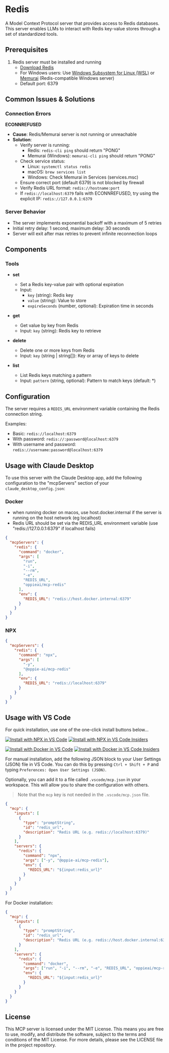 # Redis

A Model Context Protocol server that provides access to Redis databases. This server enables LLMs to interact with Redis key-value stores through a set of standardized tools.

## Prerequisites

1. Redis server must be installed and running
   - [Download Redis](https://redis.io/download)
   - For Windows users: Use [Windows Subsystem for Linux (WSL)](https://redis.io/docs/getting-started/installation/install-redis-on-windows/) or [Memurai](https://www.memurai.com/) (Redis-compatible Windows server)
   - Default port: 6379

## Common Issues & Solutions

### Connection Errors

**ECONNREFUSED**
  - **Cause**: Redis/Memurai server is not running or unreachable
  - **Solution**: 
    - Verify server is running:
      - Redis: `redis-cli ping` should return "PONG"
      - Memurai (Windows): `memurai-cli ping` should return "PONG"
    - Check service status:
      - Linux: `systemctl status redis`
      - macOS: `brew services list`
      - Windows: Check Memurai in Services (services.msc)
    - Ensure correct port (default 6379) is not blocked by firewall
    - Verify Redis URL format: `redis://hostname:port`
    - If `redis://localhost:6379` fails with ECONNREFUSED, try using the explicit IP: `redis://127.0.0.1:6379`

### Server Behavior

- The server implements exponential backoff with a maximum of 5 retries
- Initial retry delay: 1 second, maximum delay: 30 seconds
- Server will exit after max retries to prevent infinite reconnection loops

## Components

### Tools

- **set**
  - Set a Redis key-value pair with optional expiration
  - Input:
    - `key` (string): Redis key
    - `value` (string): Value to store
    - `expireSeconds` (number, optional): Expiration time in seconds

- **get**
  - Get value by key from Redis
  - Input: `key` (string): Redis key to retrieve

- **delete**
  - Delete one or more keys from Redis
  - Input: `key` (string | string[]): Key or array of keys to delete

- **list**
  - List Redis keys matching a pattern
  - Input: `pattern` (string, optional): Pattern to match keys (default: *)

## Configuration

The server requires a `REDIS_URL` environment variable containing the Redis connection string.

Examples:
- Basic: `redis://localhost:6379`
- With password: `redis://:password@localhost:6379`
- With username and password: `redis://username:password@localhost:6379`

## Usage with Claude Desktop

To use this server with the Claude Desktop app, add the following configuration to the "mcpServers" section of your `claude_desktop_config.json`:

### Docker

* when running docker on macos, use host.docker.internal if the server is running on the host network (eg localhost)
* Redis URL should be set via the REDIS_URL environment variable (use "redis://127.0.0.1:6379" if localhost fails)

```json
{
  "mcpServers": {
    "redis": {
      "command": "docker",
      "args": [
        "run", 
        "-i", 
        "--rm",
        "-e",
        "REDIS_URL",
        "oppieai/mcp-redis"
      ],
      "env": {
        "REDIS_URL": "redis://host.docker.internal:6379"
      }
    }
  }
}
```

### NPX

```json
{
  "mcpServers": {
    "redis": {
      "command": "npx",
      "args": [
        "-y",
        "@oppie-ai/mcp-redis"
      ],
      "env": {
        "REDIS_URL": "redis://localhost:6379"
      }
    }
  }
}
```

## Usage with VS Code

For quick installation, use one of the one-click install buttons below...

[![Install with NPX in VS Code](https://img.shields.io/badge/VS_Code-NPM-0098FF?style=flat-square&logo=visualstudiocode&logoColor=white)](https://insiders.vscode.dev/redirect/mcp/install?name=redis&inputs=%5B%7B%22type%22%3A%22promptString%22%2C%22id%22%3A%22redis_url%22%2C%22description%22%3A%22Redis%20URL%20(e.g.%20redis%3A%2F%2Flocalhost%3A6379)%22%7D%5D&config=%7B%22command%22%3A%22npx%22%2C%22args%22%3A%5B%22-y%22%2C%22%40oppie-ai%2Fmcp-redis%22%5D%2C%22env%22%3A%7B%22REDIS_URL%22%3A%22%24%7Binput%3Aredis_url%7D%22%7D%7D) [![Install with NPX in VS Code Insiders](https://img.shields.io/badge/VS_Code_Insiders-NPM-24bfa5?style=flat-square&logo=visualstudiocode&logoColor=white)](https://insiders.vscode.dev/redirect/mcp/install?name=redis&inputs=%5B%7B%22type%22%3A%22promptString%22%2C%22id%22%3A%22redis_url%22%2C%22description%22%3A%22Redis%20URL%20(e.g.%20redis%3A%2F%2Flocalhost%3A6379)%22%7D%5D&config=%7B%22command%22%3A%22npx%22%2C%22args%22%3A%5B%22-y%22%2C%22%40oppie-ai%2Fmcp-redis%22%5D%2C%22env%22%3A%7B%22REDIS_URL%22%3A%22%24%7Binput%3Aredis_url%7D%22%7D%7D&quality=insiders)

[![Install with Docker in VS Code](https://img.shields.io/badge/VS_Code-Docker-0098FF?style=flat-square&logo=visualstudiocode&logoColor=white)](https://insiders.vscode.dev/redirect/mcp/install?name=redis&inputs=%5B%7B%22type%22%3A%22promptString%22%2C%22id%22%3A%22redis_url%22%2C%22description%22%3A%22Redis%20URL%20(e.g.%20redis%3A%2F%2Fhost.docker.internal%3A6379)%22%7D%5D&config=%7B%22command%22%3A%22docker%22%2C%22args%22%3A%5B%22run%22%2C%22-i%22%2C%22--rm%22%2C%22oppieai%2Fmcp-redis%22%5D%2C%22env%22%3A%7B%22REDIS_URL%22%3A%22%24%7Binput%3Aredis_url%7D%22%7D%7D) [![Install with Docker in VS Code Insiders](https://img.shields.io/badge/VS_Code_Insiders-Docker-24bfa5?style=flat-square&logo=visualstudiocode&logoColor=white)](https://insiders.vscode.dev/redirect/mcp/install?name=redis&inputs=%5B%7B%22type%22%3A%22promptString%22%2C%22id%22%3A%22redis_url%22%2C%22description%22%3A%22Redis%20URL%20(e.g.%20redis%3A%2F%2Fhost.docker.internal%3A6379)%22%7D%5D&config=%7B%22command%22%3A%22docker%22%2C%22args%22%3A%5B%22run%22%2C%22-i%22%2C%22--rm%22%2C%22oppieai%2Fmcp-redis%22%5D%2C%22env%22%3A%7B%22REDIS_URL%22%3A%22%24%7Binput%3Aredis_url%7D%22%7D%7D&quality=insiders)

For manual installation, add the following JSON block to your User Settings (JSON) file in VS Code. You can do this by pressing `Ctrl + Shift + P` and typing `Preferences: Open User Settings (JSON)`.

Optionally, you can add it to a file called `.vscode/mcp.json` in your workspace. This will allow you to share the configuration with others.

> Note that the `mcp` key is not needed in the `.vscode/mcp.json` file.

```json
{
  "mcp": {
    "inputs": [
      {
        "type": "promptString",
        "id": "redis_url",
        "description": "Redis URL (e.g. redis://localhost:6379)"
      }
    ],
    "servers": {
      "redis": {
        "command": "npx",
        "args": ["-y", "@oppie-ai/mcp-redis"],
        "env": {
          "REDIS_URL": "${input:redis_url}"
        }
      }
    }
  }
}
```

For Docker installation:

```json
{
  "mcp": {
    "inputs": [
      {
        "type": "promptString",
        "id": "redis_url",
        "description": "Redis URL (e.g. redis://host.docker.internal:6379)"
      }
    ],
    "servers": {
      "redis": {
        "command": "docker",
        "args": ["run", "-i", "--rm", "-e", "REDIS_URL", "oppieai/mcp-redis"],
        "env": {
          "REDIS_URL": "${input:redis_url}"
        }
      }
    }
  }
}
```

## License

This MCP server is licensed under the MIT License. This means you are free to use, modify, and distribute the software, subject to the terms and conditions of the MIT License. For more details, please see the LICENSE file in the project repository.
